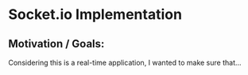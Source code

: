 # Socket.io Implementation

## Motivation / Goals:

Considering this is a real-time application, I wanted to make sure that...
